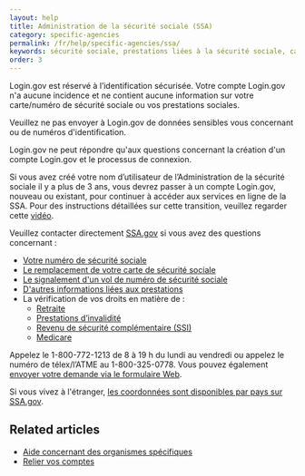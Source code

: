 ```yaml
---
layout: help
title: Administration de la sécurité sociale (SSA)
category: specific-agencies
permalink: /fr/help/specific-agencies/ssa/
keywords: sécurité sociale, prestations liées à la sécurité sociale, carte de sécurité sociale de remplacement, carte de sécurité sociale, SSA, remplacement de carte de sécurité sociale, relevé de sécurité sociale, remplacer une carte de sécurité sociale, nouvelle carte de sécurité sociale, nouvelle carte, carte de remplacement, relevé de sécurité sociale, compte de sécurité sociale, administration de la sécurité sociale, ssa.gov, j’ai besoin d’une nouvelle carte de sécurité sociale
order: 3
---
```

Login.gov est réservé à l’identification sécurisée. Votre compte Login.gov n'a aucune incidence et ne contient aucune information sur votre carte/numéro de sécurité sociale ou vos prestations sociales.

Veuillez ne pas envoyer à Login.gov de données sensibles vous concernant ou de numéros d'identification.

Login.gov ne peut répondre qu'aux questions concernant la création d'un compte Login.gov et le processus de connexion.

Si vous avez créé votre nom d’utilisateur de l’Administration de la sécurité sociale il y a plus de 3 ans, vous devrez passer à un compte Login.gov, nouveau ou existant, pour continuer à accéder aux services en ligne de la SSA. Pour des instructions détaillées sur cette transition, veuillez regarder cette [vidéo](https://www.youtube.com/watch?v=AMADyonYNTE).

Veuillez contacter directement [SSA.gov](https://www.ssa.gov/) si vous avez des questions concernant :

* [Votre numéro de sécurité sociale](https://www.ssa.gov/employer/ssnv.htm)
* [Le remplacement de votre carte de sécurité sociale](https://www.ssa.gov/number-card/replace-card)
* [Le signalement d'un vol de numéro de sécurité sociale](https://www.ssa.gov/number-card/report-stolen-number)
* [D'autres informations liées aux prestations](https://faq.ssa.gov/en-US/)
* La vérification de vos droits en matière de :
  * [Retraite](https://www.ssa.gov/retirement)
  * [Prestations d’invalidité](https://www.ssa.gov/benefits/disability/)
  * [Revenu de sécurité complémentaire (SSI)](https://www.ssa.gov/ssi)
  * [Medicare](https://www.ssa.gov/medicare)

Appelez le 1-800-772-1213 de 8 à 19 h du lundi au vendredi ou appelez le numéro de télex/l’ATME au 1-800-325-0778. Vous pouvez également [envoyer votre demande via le formulaire Web](https://secure.ssa.gov/emailus/).

Si vous vivez à l'étranger, [les coordonnées sont disponibles par pays sur SSA.gov](https://www.ssa.gov/foreign/).

## Related articles

* [Aide concernant des organismes spécifiques](/fr/help/specific-agencies/overview/)
* [Relier vos comptes](/fr/help/manage-your-account/relink-your-accounts/)
